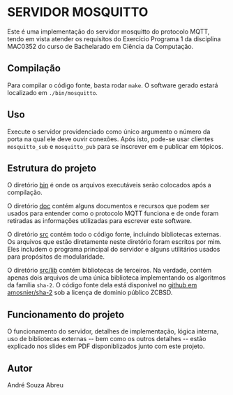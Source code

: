 # SERVIDOR MOSQUITTO

Este é uma implementação do servidor  mosquitto  do  protocolo  MQTT,  tendo  em
vista atender os requisitos do Exercício Programa 1  da  disciplina  MAC0352  do
curso de Bachelarado em Ciência da Computação.

## Compilação

Para compilar o código fonte, basta  rodar  `make`.  O  software  gerado  estará
localizado em `./bin/mosquitto`.

## Uso

Execute o servidor providenciado como único argumento o número da porta na  qual
ele deve ouvir conexões. Após isto,  pode-se  usar  clientes  `mosquitto_sub`  e
`mosquitto_pub` para se inscrever em e publicar em tópicos.

## Estrutura do projeto

O diretório [bin](./bin) é onde os arquivos executáveis serão colocados após
a compilação.

O diretório [doc](./doc) contém alguns  documentos  e  recursos  que  podem  ser
usados para entender como o protocolo MQTT funciona e de  onde  foram  retiradas
as informações utilizadas para escrever este software.

O diretório [src](./src) contém  todo  o  código  fonte,  incluindo  bibliotecas
externas. Os arquivos que estão diretamente neste diretório foram  escritos  por
mim. Eles includem o programa principal do servidor e alguns utilitários  usados
para propósitos de modularidade. 

O diretório [src/lib](./src/lib) contém bibliotecas de  terceiros.  Na  verdade,
contém apenas dois arquivos de uma única biblioteca implementando os  algoritmos
da  família  `sha-2`.  O  código  fonte  dela  está  disponível  no  [github  em
amosnier/sha-2](https://github.com/amosnier/sha-2)  sob  a  licença  de  domínio
público ZCBSD.

## Funcionamento do projeto

O funcionamento do servidor, detalhes de implementação, lógica interna,  uso  de
bibliotecas externas -- bem como os outros detalhes -- estão explicado nos slides
em PDF disponiblizados junto com este projeto.

## Autor

André Souza Abreu

